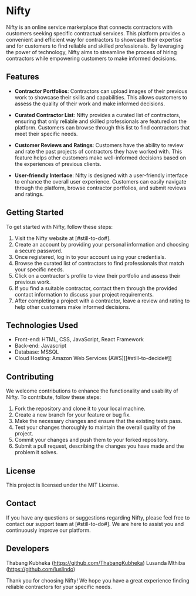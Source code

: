 # Nifty

Nifty is an online service marketplace that connects contractors with customers seeking specific contractual services. This platform provides a convenient and efficient way for contractors to showcase their expertise and for customers to find reliable and skilled professionals. By leveraging the power of technology, Nifty aims to streamline the process of hiring contractors while empowering customers to make informed decisions.

## Features

- **Contractor Portfolios**: Contractors can upload images of their previous work to showcase their skills and capabilities. This allows customers to assess the quality of their work and make informed decisions.

- **Curated Contractor List**: Nifty provides a curated list of contractors, ensuring that only reliable and skilled professionals are featured on the platform. Customers can browse through this list to find contractors that meet their specific needs.

- **Customer Reviews and Ratings**: Customers have the ability to review and rate the past projects of contractors they have worked with. This feature helps other customers make well-informed decisions based on the experiences of previous clients.

- **User-friendly Interface**: Nifty is designed with a user-friendly interface to enhance the overall user experience. Customers can easily navigate through the platform, browse contractor portfolios, and submit reviews and ratings.

## Getting Started

To get started with Nifty, follow these steps:

1. Visit the Nifty website at [#still-to-do#].
2. Create an account by providing your personal information and choosing a secure password.
3. Once registered, log in to your account using your credentials.
4. Browse the curated list of contractors to find professionals that match your specific needs.
5. Click on a contractor's profile to view their portfolio and assess their previous work.
6. If you find a suitable contractor, contact them through the provided contact information to discuss your project requirements.
7. After completing a project with a contractor, leave a review and rating to help other customers make informed decisions.

## Technologies Used

- Front-end: HTML, CSS, JavaScript, React Framework
- Back-end: Javascript
- Database: MSSQL
- Cloud Hosting: Amazon Web Services (AWS)[[#still-to-decide#]]

## Contributing

We welcome contributions to enhance the functionality and usability of Nifty. To contribute, follow these steps:

1. Fork the repository and clone it to your local machine.
2. Create a new branch for your feature or bug fix.
3. Make the necessary changes and ensure that the existing tests pass.
4. Test your changes thoroughly to maintain the overall quality of the project.
5. Commit your changes and push them to your forked repository.
6. Submit a pull request, describing the changes you have made and the problem it solves.

## License

This project is licensed under the MIT License.

## Contact

If you have any questions or suggestions regarding Nifty, please feel free to contact our support team at [#still-to-do#]. We are here to assist you and continuously improve our platform.

## Developers
Thabang Kubheka (https://github.com/ThabangKubheka)
Lusanda Mthiba (https://github.com/luslindo)


Thank you for choosing Nifty! We hope you have a great experience finding reliable contractors for your specific needs.
